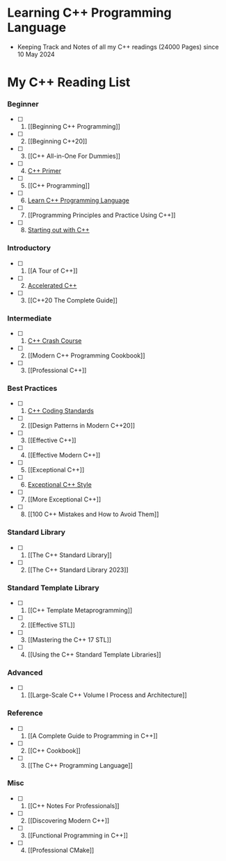 # Learning C++ Programming Language

  - Keeping Track and Notes of all my C++ readings (24000 Pages) since 10 May 2024

# My C++ Reading List

### Beginner

- [ ] 1. [[Beginning C++ Programming]]
- [ ] 2. [[Beginning C++20]]
- [ ] 3. [[C++ All-in-One For Dummies]]
- [ ] 4. [C++ Primer](https://github.com/olemdiga/Cpp-Programming/tree/f744da2d851982a71e3cfb59c42991c42b58142e/My%20Notes/C%2B%2B%20Primer)
- [ ] 5. [[C++ Programming]]
- [ ] 6. [Learn C++ Programming Language](https://github.com/olemdiga/Cpp-Programming/tree/2de54687acc034ac56bdde83f5962f0267f58e02/My%20Notes/Learn%20C%2B%2B%20Programming%20Language)
- [ ] 7. [[Programming Principles and Practice Using C++]]
- [ ] 8. [Starting out with C++](https://github.com/olemdiga/Cpp-Programming/tree/2de54687acc034ac56bdde83f5962f0267f58e02/My%20Notes/Starting%20out%20with%20C%2B%2B)

### Introductory

- [ ] 1. [[A Tour of C++]]
- [ ] 2. [Accelerated C++](https://github.com/olemdiga/Learning-Cplusplus/tree/022b17e625a04ffa93b99f3a8598e0058df689f7/My%20Notes/Accelerated%20C%2B%2B)
- [ ] 3. [[C++20 The Complete Guide]]

### Intermediate

- [ ] 1. [C++ Crash Course](https://github.com/olemdiga/Cpp-Programming/tree/f744da2d851982a71e3cfb59c42991c42b58142e/My%20Notes/C%2B%2B%20Crash%20Course)
- [ ] 2. [[Modern C++ Programming Cookbook]]
- [ ] 3. [[Professional C++]]

### Best Practices

- [ ] 1. [C++ Coding Standards](https://github.com/olemdiga/Cpp-Programming/tree/8472295a81d109c69420003682d2d1fc7e921c07/My%20Notes/C%2B%2B%20Coding%20Standards)
- [ ] 2. [[Design Patterns in Modern C++20]]
- [ ] 3. [[Effective C++]]
- [ ] 4. [[Effective Modern C++]]
- [ ] 5. [[Exceptional C++]]
- [ ] 6. [Exceptional C++ Style](https://github.com/olemdiga/Cpp-Programming/tree/95b84ce0dead74aa51019590008bb963419f2b41/My%20Notes/Exceptional%20C%2B%2B%20Style)
- [ ] 7. [[More Exceptional C++]]
- [ ] 8. [[100 C++ Mistakes and How to Avoid Them]]

### Standard Library

- [ ] 1. [[The C++ Standard Library]]
- [ ] 2. [[The C++ Standard Library 2023]]

### Standard Template Library

- [ ] 1. [[C++ Template Metaprogramming]]
- [ ] 2. [[Effective STL]]
- [ ] 3. [[Mastering the C++ 17 STL]]
- [ ] 4. [[Using the C++ Standard Template Libraries]]

### Advanced

- [ ] 1. [[Large-Scale C++ Volume I Process and Architecture]]

### Reference

- [ ] 1. [[A Complete Guide to Programming in C++]]
- [ ] 2. [[C++ Cookbook]]
- [ ] 3. [[The C++ Programming Language]]

### Misc

- [ ] 1. [[C++ Notes For Professionals]]
- [ ] 2. [[Discovering Modern C++]]
- [ ] 3. [[Functional Programming in C++]]
- [ ] 4. [[Professional CMake]]
